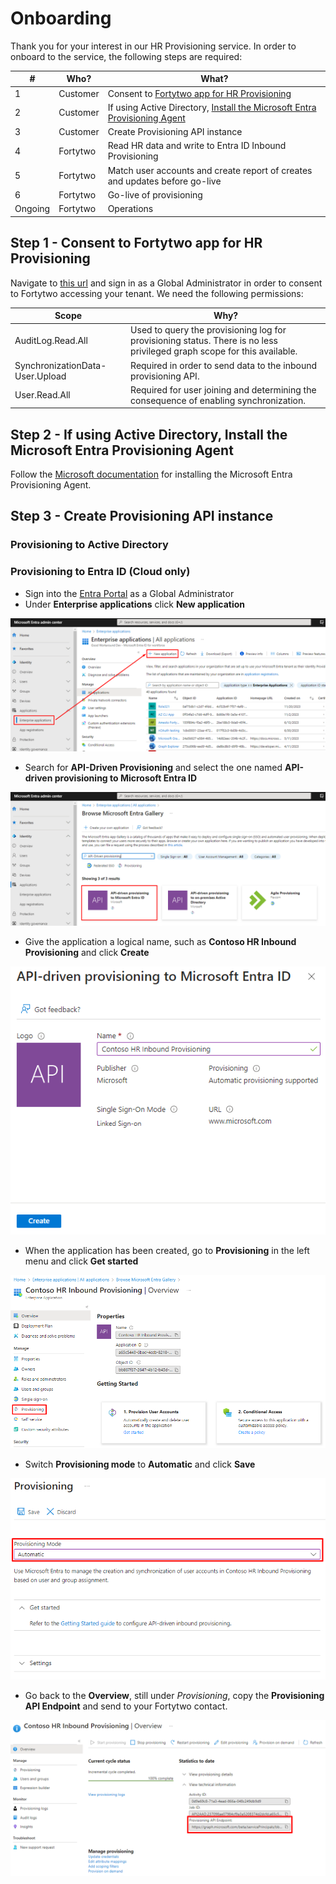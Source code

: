 # Onboarding

Thank you for your interest in our HR Provisioning service. In order to onboard to the service, the following steps are required:

| #       | Who?           | What?                                                       |
|---------|----------------|-------------------------------------------------------------|
| 1       | Customer       | Consent to [Fortytwo app for HR Provisioning](https://login.microsoftonline.com/common/adminconsent?client_id=ddf53ad4-f0fb-47a3-874f-ac7a733010b2) |
| 2       | Customer       | If using Active Directory, [Install the Microsoft Entra Provisioning Agent](https://learn.microsoft.com/en-us/entra/identity/hybrid/cloud-sync/how-to-install) |
| 3       | Customer       | Create Provisioning API instance |
| 4       | Fortytwo       | Read HR data and write to Entra ID Inbound Provisioning |
| 5       | Fortytwo       | Match user accounts and create report of creates and updates before go-live |
| 6       | Fortytwo       | Go-live of provisioning |
| Ongoing | Fortytwo       | Operations |

## Step 1 - Consent to Fortytwo app for HR Provisioning

Navigate to [this url](https://login.microsoftonline.com/common/adminconsent?client_id=ddf53ad4-f0fb-47a3-874f-ac7a733010b2) and sign in as a Global Administrator in order to consent to Fortytwo accessing your tenant. We need the following permissions:

| Scope                           | Why?                                                                                                                    |
|---------------------------------|-------------------------------------------------------------------------------------------------------------------------|
| AuditLog.Read.All               | Used to query the provisioning log for provisioning status. There is no less privileged graph scope for this available. |
| SynchronizationData-User.Upload | Required in order to send data to the inbound provisioning API.                                                         |
| User.Read.All                   | Required for user joining and determining the consequence of enabling synchronization.                                  |


## Step 2 - If using Active Directory, Install the Microsoft Entra Provisioning Agent

Follow the [Microsoft documentation](https://learn.microsoft.com/en-us/entra/identity/hybrid/cloud-sync/how-to-install) for installing the Microsoft Entra Provisioning Agent.

## Step 3 - Create Provisioning API instance

### Provisioning to Active Directory

### Provisioning to Entra ID (Cloud only)

- Sign into the [Entra Portal](https://entra.microsoft.com/) as a Global Administrator
- Under **Enterprise applications** click **New application**

![](media/20240116123957.png)

- Search for **API-Driven Provisioning** and select the one named **API-driven provisioning to Microsoft Entra ID**

![](media/20240116124036.png)

- Give the application a logical name, such as **Contoso HR Inbound Provisioning** and click **Create**

![](media/20240116124144.png)

- When the application has been created, go to **Provisioning** in the left menu and click **Get started**

![](media/20240116124330.png)

- Switch **Provisioning mode** to **Automatic** and click **Save**

![](media/20240116124436.png)

- Go back to the **Overview**, still under *Provisioning*, copy the **Provisioning API Endpoint** and send to your Fortytwo contact.

![](media/20240126144746.png)